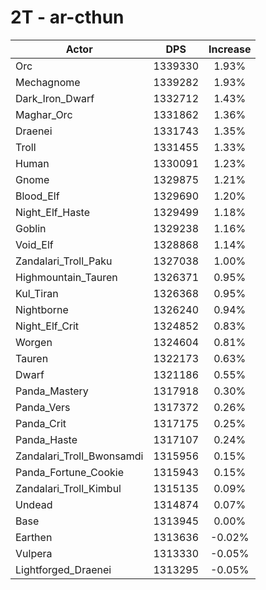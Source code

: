 # 2T - ar-cthun
| Actor | DPS | Increase |
|---|:---:|:---:|
|Orc|1339330|1.93%|
|Mechagnome|1339282|1.93%|
|Dark_Iron_Dwarf|1332712|1.43%|
|Maghar_Orc|1331862|1.36%|
|Draenei|1331743|1.35%|
|Troll|1331455|1.33%|
|Human|1330091|1.23%|
|Gnome|1329875|1.21%|
|Blood_Elf|1329690|1.20%|
|Night_Elf_Haste|1329499|1.18%|
|Goblin|1329238|1.16%|
|Void_Elf|1328868|1.14%|
|Zandalari_Troll_Paku|1327038|1.00%|
|Highmountain_Tauren|1326371|0.95%|
|Kul_Tiran|1326368|0.95%|
|Nightborne|1326240|0.94%|
|Night_Elf_Crit|1324852|0.83%|
|Worgen|1324604|0.81%|
|Tauren|1322173|0.63%|
|Dwarf|1321186|0.55%|
|Panda_Mastery|1317918|0.30%|
|Panda_Vers|1317372|0.26%|
|Panda_Crit|1317175|0.25%|
|Panda_Haste|1317107|0.24%|
|Zandalari_Troll_Bwonsamdi|1315956|0.15%|
|Panda_Fortune_Cookie|1315943|0.15%|
|Zandalari_Troll_Kimbul|1315135|0.09%|
|Undead|1314874|0.07%|
|Base|1313945|0.00%|
|Earthen|1313636|-0.02%|
|Vulpera|1313330|-0.05%|
|Lightforged_Draenei|1313295|-0.05%|
